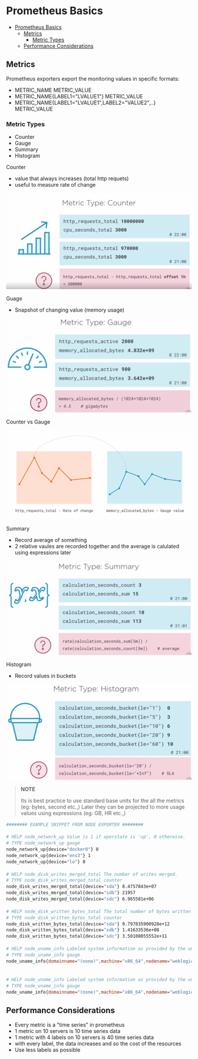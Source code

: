 # Prometheus Basics

- [Prometheus Basics](#prometheus-basics)
  - [Metrics](#metrics)
    - [Metric Types](#metric-types)
  - [Performance Considerations](#performance-considerations)

## Metrics

Prometheus exporters export the monitoring values in specific formats:

- METRIC_NAME METRIC_VALUE
- METRIC_NAME{LABEL1="LVALUE1"} METRIC_VALUE
- METRIC_NAME{LABEL1="LVALUE1",LABEL2="VALUE2",..} METRIC_VALUE

### Metric Types

- Counter
- Gauge
- Summary
- Histogram

Counter

- value that always increases (total http requets)
- useful to measure rate of change

![counter.png](./assets/counter.png)

Guage

- Snapshot of changing value (memory usage)

![gauge.png](./assets/gauge.png)

Counter vs Gauge

![counter-vs-gauge.png](./assets/counter-vs-gauge.png)

Summary

- Record average of something
- 2 relative vaules are recorded together and the average is calulated using expressions later

![summary.png](./assets/summary.png)

Histogram

- Record values in buckets

![histogram.png](./assets/histogram.png)

> **NOTE**
>
> Its is best practice to use standard base units for the all the metrics (eg: bytes, second etc.,)
> Later they can be projected to more usage values using expressions (eg: GB, HR etc.,)

```bash
######## EXAMPLE SNIPPET FROM NODE EXPORTER ########

# HELP node_network_up Value is 1 if operstate is 'up', 0 otherwise.
# TYPE node_network_up gauge
node_network_up{device="docker0"} 0
node_network_up{device="ens3"} 1
node_network_up{device="lo"} 0

# HELP node_disk_writes_merged_total The number of writes merged.
# TYPE node_disk_writes_merged_total counter
node_disk_writes_merged_total{device="sda"} 8.4757843e+07
node_disk_writes_merged_total{device="sdb"} 21957
node_disk_writes_merged_total{device="sdc"} 6.965581e+06

# HELP node_disk_written_bytes_total The total number of bytes written successfully.
# TYPE node_disk_written_bytes_total counter
node_disk_written_bytes_total{device="sda"} 9.797835900928e+12
node_disk_written_bytes_total{device="sdb"} 1.41633536e+08
node_disk_written_bytes_total{device="sdc"} 3.50108055552e+11

# HELP node_uname_info Labeled system information as provided by the uname system call.
# TYPE node_uname_info gauge
node_uname_info{domainname="(none)",machine="x86_64",nodename="weblogictest-wls-0",release="5.4.17-2102.204.4.4.el7uek.x86_64",sysname="Linux",version="#2 SMP Tue Aug 17 20:25:28 PDT 2021"} 1


# HELP node_uname_info Labeled system information as provided by the uname system call.
# TYPE node_uname_info gauge
node_uname_info{domainname="(none)",machine="x86_64",nodename="weblogictest-wls-0",release="5.4.17-2102.204.4.4.el7uek.x86_64",sysname="Linux",version="#2 SMP Tue Aug 17 20:25:28 PDT 2021"} 1


```

## Performance Considerations

- Every metric is a "time series" in prometheus
- 1 metric on 10 servers is 10 time series data
- 1 metric with 4 labels on 10 servers is 40 time series data
- with every label, the data increases and so the cost of the resources
- Use less labels as possible

